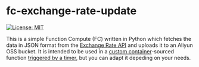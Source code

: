 # fc-exchange-rate-update

[![License: MIT](https://img.shields.io/badge/License-MIT-yellow.svg)](https://opensource.org/licenses/MIT)

This is a simple Function Compute (FC) written in Python which fetches the data in JSON format from the [Exchange Rate API](https://www.exchangerate-api.com/) and uploads it to an Aliyun OSS bucket. It is intended to be used in a [custom container](https://www.alibabacloud.com/help/en/function-compute/latest/create-a-function)-sourced function [triggered by a timer](https://www.alibabacloud.com/help/en/function-compute/latest/configure-a-time-trigger), but you can adapt it depeding on your needs.

